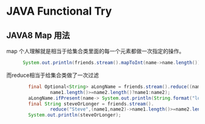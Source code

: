 # JAVA Functional Try

## JAVA8 Map 用法

map 个人理解就是相当于给集合类里面的每一个元素都做一次指定的操作。
```java
      System.out.println(friends.stream().mapToInt(name->name.length()).sum());

```

而reduce相当于给集合类做了一次过滤
```java
        final Optional<String> aLongName = friends.stream().reduce((name1,name2)->
                name1.length()>=name2.length()?name1:name2);
        aLongName.ifPresent(name-> System.out.println(String.format("longest name: %s",name)));
        final String steveOrLonger = friends.stream().
                reduce("Steve",(name1,name2)->name1.length()>=name2.length()?name1:name2);
        System.out.println(steveOrLonger);
```
